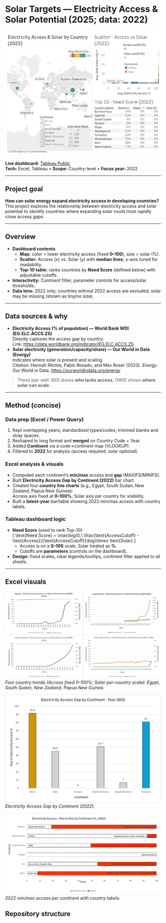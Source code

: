 # Solar Targets — Electricity Access & Solar Potential (2025; data: 2022)

![Dashboard preview](figures/Dashboard.png)

**Live dashboard:** [Tableau Public](https://public.tableau.com/app/profile/charity.mcdaniel/viz/SolarTargets2022/Dashboard)  
**Tech:** Excel, Tableau • **Scope:** Country-level • **Focus year:** 2022

---

## Project goal
**How can solar energy expand electricity access in developing countries?**  
This project explores the relationship between electricity access and solar potential to identify countries where expanding solar could most rapidly close access gaps.

---

## Overview
- **Dashboard contents**
  - **Map:** color = lower electricity access (fixed **0–100**), size = solar (%).  
  - **Scatter:** Access (x) vs. Solar (y) with **median lines**; y-axis tuned for readability.  
  - **Top-10 table:** ranks countries by **Need Score** (defined below) with adjustable cutoffs.
- **Interactivity:** Continent filter; parameter controls for access/solar thresholds.
- **Data lens:** 2022 only; countries without 2022 access are excluded; solar may be missing (shown as tiny/no size).

---

## Data sources & why
- **Electricity Access (% of population) — World Bank WDI (EG.ELC.ACCS.ZS)**  
  Directly captures the access gap by country.  
  Link: https://data.worldbank.org/indicator/EG.ELC.ACCS.ZS
- **Solar electricity (generation/capacity/share) — Our World in Data (Energy)**  
  Indicates where solar is present and scaling.  
  Citation: Hannah Ritchie, Pablo Rosado, and Max Roser (2023). *Energy*. Our World in Data. https://ourworldindata.org/energy

> These pair well: WDI shows **who lacks access**; OWID shows **where solar can scale**.

---

## Method (concise)

### Data prep (Excel / Power Query)
1) Kept overlapping years; standardized types/codes; trimmed blanks and stray spaces.  
2) Reshaped to long format and **merged** on Country Code + Year.  
3) Added **Continent** via a code→continent map (VLOOKUP).  
4) Filtered to **2022** for analysis (access required; solar optional).

### Excel analysis & visuals
- Computed each continent’s **min/max** access and **gap** (MAXIFS/MINIFS).  
- Built **Electricity Access Gap by Continent (2022)** bar chart.  
- Created four **country line charts** (e.g., Egypt, South Sudan; New Zealand, Papua New Guinea):  
  Access axis fixed at **0–100%**; Solar axis per country for visibility.  
- Built a **latest-year** bar/table showing 2022 min/max access with country labels.

### Tableau dashboard logic
- **Need Score** (used to rank Top-10):  
  \[
  \text{Need Score} = \max\big(0,\ \frac{\text{AccessCutoff} - \text{Access}}{\text{AccessCutoff}}\big)\times \text{Solar}
  \]
  - Access is on a **0–100** scale; Solar treated as **%**.  
  - Cutoffs are **parameters** (controls on the dashboard).
- **Design:** fixed scales, clear legends/tooltips, continent filter applied to all sheets.

---

## Excel visuals

![Country trends (Excel)](figures/excel_country_trends_4.png)
*Four country trends (Access fixed 0–100%; Solar per-country scale): Egypt, South Sudan, New Zealand, Papua New Guinea.*

![Gap by Continent (Excel)](figures/excel_gap_continent_2022.png)
*Electricity Access Gap by Continent (2022).*

![Min/Max Access by Continent (Excel)](figures/excel_minmax_continent_2022.png)
*2022 min/max access per continent with country labels.*


## Repository structure
